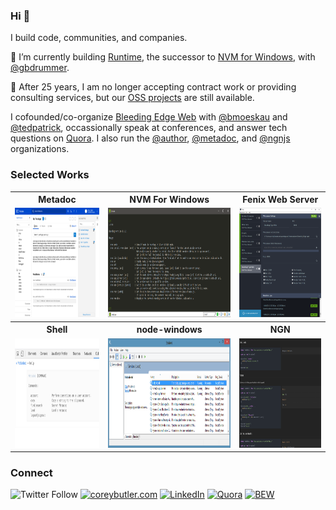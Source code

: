 ### Hi 👋

I build code, communities, and companies. 

🔭 I’m currently building [Runtime](https://github.com/coreybutler/nvm-windows/wiki/Runtime), the successor to [NVM for Windows](https://github.com/coreybutler/nvm-windows), with [@gbdrummer](https://github.com/gbdrummer).

🛑 After 25 years, I am no longer accepting contract work or providing consulting services, but our [OSS projects](https://github.com/butlerlogic) are still available.

<!--
I currently work with  building the infrastructure for these ventures:
- [Author.io](https://github.com/author) (software firm, built [Fenix Web Server](https://preview.fenixwebserver.com))
- [Metadoc.io](https://metadoc.io) (Tech Documentation Platform)
- [Butler Logic](https://butlerlogic.com) (Research & Development)
-->
I cofounded/co-organize [Bleeding Edge Web](https://edgeatx.org) with [@bmoeskau](https://github.com/bmoeskau) and [@tedpatrick](https://github.com/tedpatrick), occassionally speak at conferences, and answer tech questions on [Quora](https://www.quora.com/profile/Corey-Butler). I also run the [@author](https://github.com/author), [@metadoc](https://github.com/metadoc), and [@ngnjs](https://github.com/ngnjs) organizations.


### Selected Works

<table>
  <tr>
    <th>Metadoc</th>
    <th>NVM For Windows</th>
    <th>Fenix Web Server</th>
  </tr>
  <tr>
    <td><a href="https://github.com/metadoc" target="_blank"><img src="https://github.com/coreybutler/coreybutler/raw/master/metadoc.png" height="175px"/></a></td>
    <td><a href="https://github.com/coreybutler/nvm-windows" target="_blank"><img src="https://github.com/coreybutler/coreybutler/raw/master/nvm4w.png" height="175px"/></a></td>
    <td align="center"><a href="https://preview.fenixwebserver.com" target="_blank"><img src="https://github.com/coreybutler/coreybutler/raw/master/fenix.png" height="175px"/></a></td>
  </tr>
  <tr>
    <th>Shell</th>
    <th>node-windows</th>
    <th>NGN</th>
  </tr>
  <tr>
    <td><a href="https://github.com/author/shell" target="_blank"><img src="https://github.com/coreybutler/coreybutler/raw/master/cli.jpeg" height="175px"/></a></td>
    <td><a href="https://github.com/coreybutler/node-windows" target="_blank"><img src="https://github.com/coreybutler/coreybutler/raw/master/node-windows.png" height="175px"/></a></td>
    <td><a href="https://github.com/ngnjs" target="_blank"><img src="https://github.com/coreybutler/coreybutler/raw/master/NGN.png" height="175px"/></a></td>
  </tr>
</table>

### Connect
![Twitter Follow](https://img.shields.io/twitter/follow/goldglovecb?label=%40goldglovecb) [![coreybutler.com](https://img.shields.io/badge/coreybutler.com-white?logo=bluesky&logoColor=1083FE)](https://bsky.app/profile/coreybutler.com) [![LinkedIn](https://img.shields.io/badge/Follow%20Me--1?logo=linkedin&style=social)]([https://edgeatx.org](https://www.linkedin.com/in/coreyabutler)) [![Quora](https://img.shields.io/badge/Top%20Writer-red?logo=quora&style=social)](https://www.quora.com/profile/Corey-Butler) [![BEW](https://img.shields.io/badge/Bleeding%20Edge%20Web-Co--organizer-1?logo=meetup&style=social)](https://edgeatx.org)


<!--
**coreybutler/coreybutler** is a ✨ _special_ ✨ repository because its `README.md` (this file) appears on your GitHub profile.

Here are some ideas to get you started:

- 🔭 I’m currently working on ...
- 🌱 I’m currently learning ...
- 👯 I’m looking to collaborate on ...
- 🤔 I’m looking for help with ...
- 💬 Ask me about ...
- 📫 How to reach me: ...
- 😄 Pronouns: ...
- ⚡ Fun fact: ...
-->
